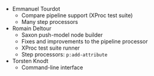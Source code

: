   * Emmanuel Tourdot
    * Compare pipeline support (XProc test suite)
    * Many step processors
  * Romain Deltour
    * Saxon push-model node builder
    * Fixes and improvements to the pipeline processor
    * XProc test suite runner
    * Step processors: `p:add-attribute`
  * Torsten Knodt
    * Command-line interface